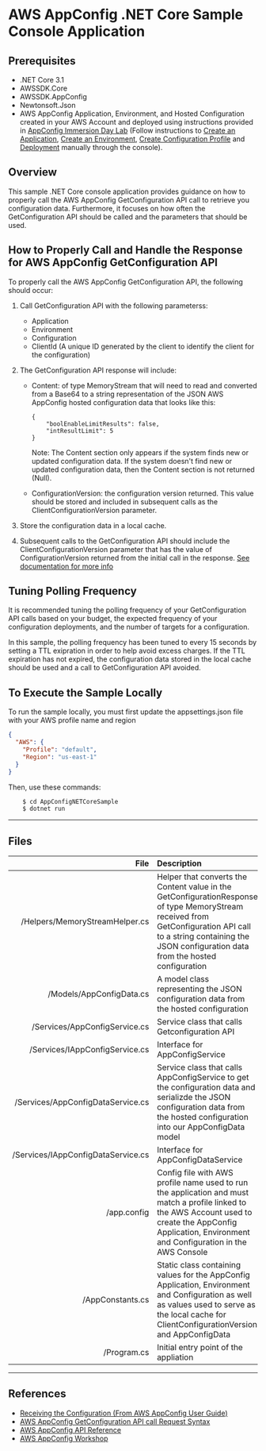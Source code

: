# AWS AppConfig .NET Core Sample Console Application

## Prerequisites
- .NET Core 3.1
- AWSSDK.Core
- AWSSDK.AppConfig
- Newtonsoft.Json
- AWS AppConfig Application, Environment, and Hosted Configuration created in your AWS Account and deployed using instructions provided in [AppConfig Immersion Day Lab](https://workshop.aws-management.tools/appconfig/) (Follow instructions to [Create an Application](https://workshop.aws-management.tools/appconfig/create-application/), [Create an Environment](https://workshop.aws-management.tools/appconfig/create-environment/), [Create Configuration Profile](https://workshop.aws-management.tools/appconfig/create-configuration-profile/) and [Deployment](https://workshop.aws-management.tools/appconfig/deployment/) manually through the console).

## Overview
This sample .NET Core console application provides guidance on how to properly call the AWS AppConfig GetConfiguration API call to retrieve you configuration data.  Furthermore, it focuses on how often the GetConfiguration API should be called and the parameters that should be used.

## How to Properly Call and Handle the Response for AWS AppConfig GetConfiguration API
To properly call the AWS AppConfig GetConfiguration API, the following should occur:

1. Call GetConfiguration API with the following parameterss:
    - Application
    - Environment
    - Configuration
    - ClientId (A unique ID generated by the client to identify the client for the configuration)

2. The GetConfiguration API response will include:

    - Content: of type MemoryStream that will need to read and converted from a Base64 to a string representation of the JSON AWS AppConfig hosted configuration data that looks like this:
        ```
        {
            "boolEnableLimitResults": false,
            "intResultLimit": 5
        }
        ```
        Note: The Content section only appears if the system finds new or updated configuration data. If the system doesn't find new or updated configuration data, then the Content section is not returned (Null).

    - ConfigurationVersion: the configuration version returned.  This value should be stored and included in subsequent calls as the ClientConfigurationVersion parameter.

3. Store the configuration data in a local cache.  

4. Subsequent calls to the GetConfiguration API should include the ClientConfigurationVersion parameter that has the value of ConfigurationVersion returned from the initial call in the response. [See documentation for more info](https://docs.aws.amazon.com/appconfig/latest/userguide/appconfig-retrieving-the-configuration.html)


## Tuning Polling Frequency
It is recommended tuning the polling frequency of your GetConfiguration API calls based on your budget, the expected frequency of your configuration deployments, and the number of targets for a configuration. 

In this sample, the polling frequency has been tuned to every 15 seconds by setting a TTL exipration in order to help avoid excess charges.  If the TTL expiration has not expired, the configuration data stored in the local cache should be used and a call to GetConfiguration API avoided.

## To Execute the Sample Locally
To run the sample locally, you must first update the appsettings.json file with your AWS profile name and region
```json
{
  "AWS": {
    "Profile": "default",
    "Region": "us-east-1"
  }
}
```

Then, use these commands:
```bash
    $ cd AppConfigNETCoreSample
    $ dotnet run
```

----

## Files  
| File                                          | Description |  
|------:|:-------------|  
| /Helpers/MemoryStreamHelper.cs                                     | Helper that converts the Content value in the GetConfigurationResponse of type MemoryStream received from GetConfiguration API call to a string containing the JSON configuration data from the hosted configuration        |  
| /Models/AppConfigData.cs                     | A model class representing the JSON configuration data from the hosted configuration       |  
| /Services/AppConfigService.cs                         | Service class that calls Getconfiguration API          |  
| /Services/IAppConfigService.cs                      | Interface for AppConfigService |  
| /Services/AppConfigDataService.cs    | Service class that calls AppConfigService to get the configuration data and serializde the JSON configuration data from the hosted configuration into our AppConfigData model |  
| /Services/IAppConfigDataService.cs                      | Interface for AppConfigDataService |  
| /app.config                      | Config file with AWS profile name used to run the application and must match a profile linked to the AWS Account used to create the AppConfig Application, Environment and Configuration in the AWS Console |  
| /AppConstants.cs                          | Static class containing values for the AppConfig Application, Environment and Configuration as well as values used to serve as the local cache for ClientConfigurationVersion and AppConfigData  |  
| /Program.cs                          | Initial entry point of the appliation |
----  


## References
- [Receiving the Configuration (From AWS AppConfig User Guide)](https://docs.aws.amazon.com/appconfig/latest/userguide/appconfig-retrieving-the-configuration.html)
- [AWS AppConfig GetConfiguration API call Request Syntax](https://docs.aws.amazon.com/appconfig/2019-10-09/APIReference/API_GetConfiguration.html#API_GetConfiguration_RequestSyntax)
- [AWS AppConfig API Reference](https://docs.aws.amazon.com/appconfig/2019-10-09/APIReference/Welcome.html)
- [AWS AppConfig Workshop](https://workshop.aws-management.tools/appconfig/)